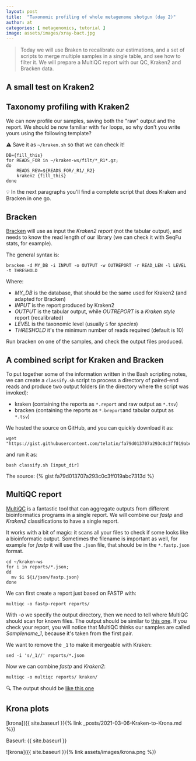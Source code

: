 ```yaml
---
layout: post
title:  "Taxonomic profiling of whole metagenome shotgun (day 2)"
author: at
categories: [ metagenomics, tutorial ]
image: assets/images/xray-bact.jpg
---
```


> Today we will use Braken to recalibrate our estimations, and a set of scripts to merge multiple samples in a single table, and see how to filter it. We will prepare a MultiQC report with our QC, Kraken2 and Bracken data.


## A small test on Kraken2


## Taxonomy profiling with Kraken2

We can now profile our samples, saving both the "raw" output and the report. 
We should be now familiar with `for` loops, so why don't you write yours using the
following template?

:warning: Save it as `~/kraken.sh` so that we can check it!

```
DB={fill_this}
for READS_FOR in ~/kraken-ws/filt/*_R1*.gz;
do
    READS_REV=${READS_FOR/_R1/_R2}
    kraken2 {fill_this}
done
```

:bulb: In the next paragraphs you'll find a complete script that does Kraken and Bracken 
in one go.

## Bracken

[Bracken](https://github.com/jenniferlu717/Bracken) will use as input the _Kraken2 report_ 
(not the tabular output), and needs to know the read
length of our library (we can check it with SeqFu stats, for example).

The general syntax is:
```
bracken -d MY_DB -i INPUT -o OUTPUT -w OUTREPORT -r READ_LEN -l LEVEL -t THRESHOLD
```

Where:
 * *MY_DB* is the database, that should be the same used for Kraken2 (and adapted for Bracken)
 * *INPUT* is the report produced by Kraken2
 * *OUTPUT* is the tabular output, while *OUTREPORT* is a _Kraken style_ report (recalibrated)
 * *LEVEL* is the taxonomic level (usually `S` for _species_)
 * *THRESHOLD*  it's the minimum number of reads required (default is 10)

Run bracken on one of the samples, and check the output files produced.


## A combined script for Kraken and Bracken

To put together some of the information written in the Bash scripting notes, 
we can create a `classify.sh` script to process a directory of paired-end
reads and produce two output folders (in the directory where the script
was invoked):

* kraken (containing the reports as `*.report` and raw output as `*.tsv`)
* bracken (containing the reports as `*.breport`and tabular output as `*.tsv`)

We hosted the source on GitHub, and you can quickly download it as:
```
wget "https://gist.githubusercontent.com/telatin/fa79d013707a293c0c3ff019abc7313d/raw/kraken.sh"
```

and run it as:
```
bash classify.sh [input_dir]
```

The source:
{% gist fa79d013707a293c0c3ff019abc7313d %}


## MultiQC report

[MultiQC](https://multiqc.info) is a fantastic tool that can aggregate outputs from different bioinformatics
programs in a single report. We will combine our _fastp_ and _Kraken2_ classifications
to have a single report.

It works with a bit of magic: it scans all your files to check if some looks like a bioinformatic output. Sometimes the filename is important as well, for example 
for _fastp_ it will use the `.json` file, that should be in the `*.fastp.json` format.

```
cd ~/kraken-ws
for i in reports/*.json;
dd
  mv $i ${i/json/fastp.json}
done
```

We can first create a report just based on FASTP with: 

```
multiqc -o fastp-report reports/
```

With *-o* we specify the output directory, then we need to tell where MultiQC should scan for known files.
The output should be similar to [this one](https://telatin.github.io/microbiome-bioinformatics/data/multiqc/fastp-report/).
If you check your report, you will notice that MultiQC thinks our samples are called _Samplename\_1_, because 
it's taken from the first pair. 

We want to remove the `_1` to make it mergeable with Kraken:

```
sed -i 's/_1//' reports/*.json
```

Now we can combine _fastp_ and _Kraken2_:
```
multiqc -o multiqc reports/ kraken/
```

:mag: The output should be [like this one](https://telatin.github.io/microbiome-bioinformatics/data/multiqc/)

## Krona plots

[krona]({{ site.baseurl }}{% link _posts/2021-03-06-Kraken-to-Krona.md %})

Baseurl: {{ site.baseurl }}

![krona]({{ site.baseurl }}{% link assets/images/krona.png %})